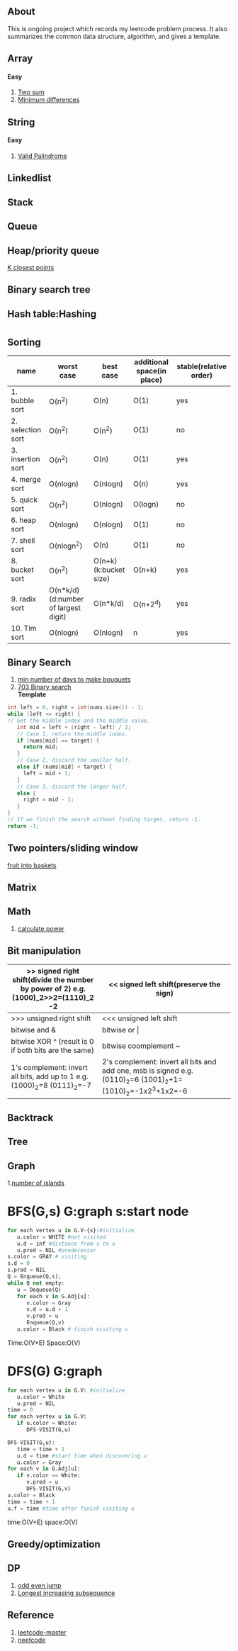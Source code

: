 ## About
This is ongoing project which records my leetcode problem process. It also summarizes the common data structure, algorithm, and gives a template.<br>
## Array
#### Easy
1. [Two sum](https://leetcode.com/problems/two-sum/)
2. [Minimum differences](https://leetcode.com/problems/minimum-difference-between-largest-and-smallest-value-in-three-moves/description/)
## String
#### Easy
1. [Valid Palindrome](https://leetcode.com/problems/valid-palindrome/description/)
## Linkedlist
## Stack
## Queue
## Heap/priority queue
[K closest points](https://leetcode.com/problems/k-closest-points-to-origin/description/)
## Binary search tree
## Hash table:Hashing
# 
## Sorting
| name | worst case | best case | additional space(in place) | stable(relative order) |
| --- | ----------- | --- | --- | --- |
| 1. bubble sort | O(n<sup>2</sup>) | O(n) | O(1) | yes
| 2. selection sort | O(n<sup>2</sup>) | O(n<sup>2</sup>) | O(1) | no
| 3. insertion sort | O(n<sup>2</sup>) | O(n) | O(1) | yes
| 4. merge sort | O(nlogn) | O(nlogn) | O(n) | yes
| 5. quick sort | O(n<sup>2</sup>) | O(nlogn) | O(logn) | no
| 6. heap sort | O(nlogn) | O(nlogn)| O(1) | no
| 7. shell sort | O(nlogn<sup>2</sup>) | O(n) | O(1) | no
| 8. bucket sort | O(n<sup>2</sup>) | O(n+k) (k:bucket size)| O(n+k)| yes
| 9. radix sort | O(n*k/d) (d:number of largest digit) | O(n*k/d) | O(n+2<sup>d</sup>) | yes
| 10. Tim sort | O(nlogn) | O(nlogn) | n | yes
## Binary Search ##
1. [min number of days to make bouquets](https://leetcode.com/problems/minimum-number-of-days-to-make-m-bouquets/description/)
2. [703 Binary search](https://leetcode.com/problems/binary-search/description) <br>
__Template__
```cpp
int left = 0, right = int(nums.size()) - 1;
while (left <= right) {
// Get the middle index and the middle value. 
   int mid = left + (right - left) / 2;            
   // Case 1, return the middle index.
   if (nums[mid] == target) {
     return mid;
   } 
   // Case 2, discard the smaller half.
   else if (nums[mid] < target) {
     left = mid + 1;   
   } 
   // Case 3, discard the larger half.
   else {
     right = mid - 1;
   }
}        
// If we finish the search without finding target, return -1.
return -1;
```
## Two pointers/sliding window
[fruit into baskets](https://leetcode.com/problems/fruit-into-baskets/description/)
## Matrix
## Math 
1. [calculate power](https://leetcode.com/problems/powx-n/)
## Bit manipulation
|>> signed right shift(divide the number by power of 2) e.g. (1000)_2>>2=(1110)_2 -2|<< signed left shift(preserve the sign)
|--------------------------------------------------|----------------------------------------------------------------------|
|>>> unsigned right shift |<<< unsigned left shift
|bitwise and &  | bitwise or \| 
|bitwise XOR ^ (result is 0 if both bits are the same)| bitwise coomplement ~
|1's complement: invert all bits, add up to 1 e.g. (1000)<sub>2</sub>=8 (0111)<sub>2</sub>=-7 | 2's complement: invert all bits and add one, msb is signed e.g. (0110)<sub>2</sub>=6 (1001)<sub>2</sub>+1=(1010)<sub>2</sub>=-1x2<sup>3</sup>+1x2=-6
## Backtrack
## Tree
## Graph
1.[number of islands](https://leetcode.com/problems/number-of-islands/description/)
# BFS(G,s) G:graph s:start node
```py
for each vertex u in G.V-{s}:#initialize
   u.color = WHITE #not visited
   u.d = inf #distance from s to u
   u.pred = NIL #predecessor
s.color = GRAY # visiting
s.d = 0
s.pred = NIL
Q = Enqueue(Q,s);
while Q not empty:
   u = Dequeue(Q)
   for each v in G.Adj[u]:
      v.color = Gray
      v.d = u.d + 1
      v.pred = u
      Enqueue(Q,v)
   u.color = Black # finish visiting u
```
Time:O(V+E)
Space:O(V)
# DFS(G) G:graph
```py
for each vertex u in G.V: #initialize
   u.color = White
   u.pred = NIL
time = 0
for each vertex u in G.V:
   if u.color = White:
      DFS-VISIT(G,u)

DFS-VISIT(G,u):
   time = time + 1
   u.d = time #start time when discovering u
   u.color = Gray
for each v in G.Adj[u]:
   if v.color == White:
      v.pred = u
      DFS-VISIT(G,v)
u.color = Black
time = time + 1
u.f = time #time after finish visiting u
```
time:O(V+E) space:O(V)
## Greedy/optimization
## DP
1. [odd even jump](https://leetcode.com/problems/odd-even-jump/description/)
2. [Longest increasing subsequence](https://leetcode.com/problems/longest-increasing-subsequence/description/)
## Reference
1. [leetcode-master](https://github.com/youngyangyang04/leetcode-master)
2. [neetcode](https://neetcode.io/practice)
